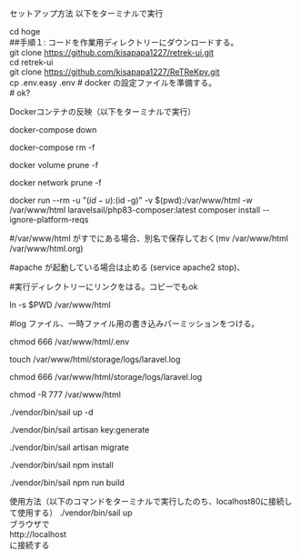 セットアップ方法
以下をターミナルで実行

cd hoge<br>
##手順１: コードを作業用ディレクトリーにダウンロードする。<br>
git clone https://github.com/kisapapa1227/retrek-ui.git<br>
cd retrek-ui<br>
git clone https://github.com/kisapapa1227/ReTReKpy.git<br>
cp .env.easy .env # docker の設定ファイルを準備する。<br>
\# ok?

Dockerコンテナの反映（以下をターミナルで実行）

docker-compose down

docker-compose rm -f

docker volume prune -f

docker network prune -f

docker run --rm -u "$(id -u):$(id -g)" -v $(pwd):/var/www/html -w /var/www/html laravelsail/php83-composer:latest composer install --ignore-platform-reqs

#/var/www/html がすでにある場合、別名で保存しておく(mv /var/www/html /var/www/html.org)

#apache が起動している場合は止める (service apache2 stop)、

#実行ディレクトリーにリンクをはる。コピーでもok

ln -s $PWD /var/www/html

#log ファイル、一時ファイル用の書き込みパーミッションをつける。

chmod 666 /var/www/html/.env

touch /var/www/html/storage/logs/laravel.log

chmod 666 /var/www/html/storage/logs/laravel.log

chmod -R 777 /var/www/html

./vendor/bin/sail up -d

./vendor/bin/sail artisan key:generate

./vendor/bin/sail artisan migrate
 
./vendor/bin/sail npm install

./vendor/bin/sail npm run build


使用方法（以下のコマンドをターミナルで実行したのち、localhost80に接続して使用する）
./vendor/bin/sail up<br>
ブラウザで<br>
http://localhost<br>
に接続する
